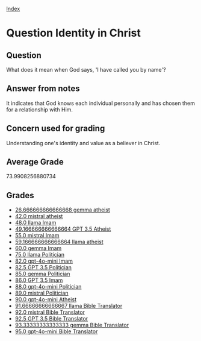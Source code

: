 
[Index](../../index.md)
# Question Identity in Christ
## Question
What does it mean when God says, 'I have called you by name'?

## Answer from notes
It indicates that God knows each individual personally and has chosen them for a relationship with Him.

## Concern used for grading
Understanding one's identity and value as a believer in Christ.

## Average Grade
73.9908256880734

## Grades
 * [26.666666666666668 gemma atheist](../answers/gemma_atheist/Identity_in_Christ.md)
 * [42.0 mistral atheist](../answers/mistral_atheist/Identity_in_Christ.md)
 * [48.0 llama Imam](../answers/llama_Imam/Identity_in_Christ.md)
 * [49.166666666666664 GPT 3.5 Atheist](../answers/GPT_3.5_Atheist/Identity_in_Christ.md)
 * [55.0 mistral Imam](../answers/mistral_Imam/Identity_in_Christ.md)
 * [59.166666666666664 llama atheist](../answers/llama_atheist/Identity_in_Christ.md)
 * [60.0 gemma Imam](../answers/gemma_Imam/Identity_in_Christ.md)
 * [75.0 llama Politician](../answers/llama_Politician/Identity_in_Christ.md)
 * [82.0 gpt-4o-mini Imam](../answers/gpt-4o-mini_Imam/Identity_in_Christ.md)
 * [82.5 GPT 3.5 Politician](../answers/GPT_3.5_Politician/Identity_in_Christ.md)
 * [85.0 gemma Politician](../answers/gemma_Politician/Identity_in_Christ.md)
 * [86.0 GPT 3.5 Imam](../answers/GPT_3.5_Imam/Identity_in_Christ.md)
 * [88.0 gpt-4o-mini Politician](../answers/gpt-4o-mini_Politician/Identity_in_Christ.md)
 * [89.0 mistral Politician](../answers/mistral_Politician/Identity_in_Christ.md)
 * [90.0 gpt-4o-mini Atheist](../answers/gpt-4o-mini_Atheist/Identity_in_Christ.md)
 * [91.66666666666667 llama Bible Translator](../answers/llama_Bible_Translator/Identity_in_Christ.md)
 * [92.0 mistral Bible Translator](../answers/mistral_Bible_Translator/Identity_in_Christ.md)
 * [92.5 GPT 3.5 Bible Translator](../answers/GPT_3.5_Bible_Translator/Identity_in_Christ.md)
 * [93.33333333333333 gemma Bible Translator](../answers/gemma_Bible_Translator/Identity_in_Christ.md)
 * [95.0 gpt-4o-mini Bible Translator](../answers/gpt-4o-mini_Bible_Translator/Identity_in_Christ.md)
